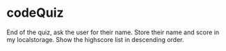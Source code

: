 # codeQuiz
End of the quiz, ask the user for their name.
Store their name and score in my localstorage.
Show the highscore list in descending order.